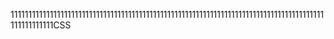 1111111111111111111111111111111111111111111111111111111111111111111111111111111111111111111111111111CSS

